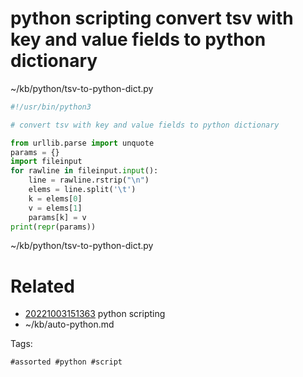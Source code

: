 # python scripting convert tsv with key and value fields to python dictionary
~/kb/python/tsv-to-python-dict.py
```python
#!/usr/bin/python3

# convert tsv with key and value fields to python dictionary

from urllib.parse import unquote
params = {}
import fileinput
for rawline in fileinput.input():
    line = rawline.rstrip("\n")
    elems = line.split('\t')
    k = elems[0]
    v = elems[1]
    params[k] = v
print(repr(params))
```

~/kb/python/tsv-to-python-dict.py
# Related

- [20221003151363](/zet/20221003151363/README.md) python scripting
- ~/kb/auto-python.md

Tags:

    #assorted #python #script
